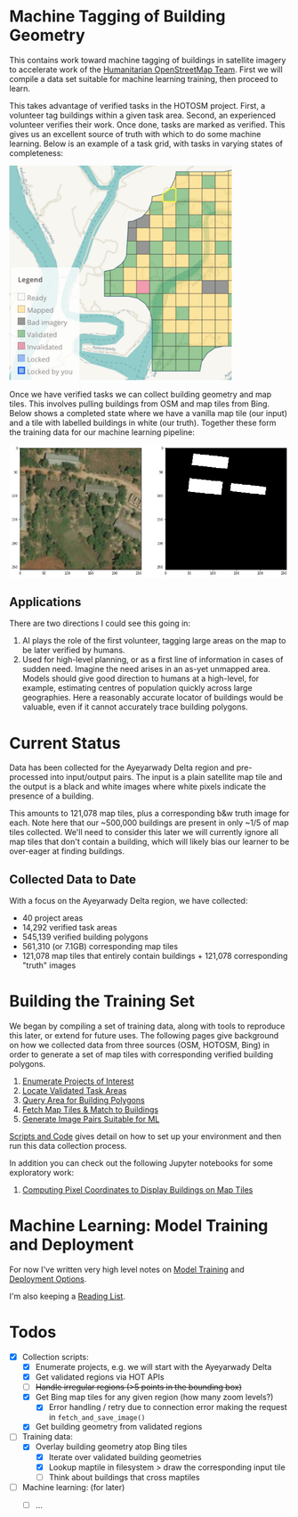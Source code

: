 # Machine Tagging of Building Geometry

This contains work toward machine tagging of buildings in satellite imagery to accelerate work of the [Humanitarian OpenStreetMap Team](https://tasks.hotosm.org).  First we will compile a data set suitable for machine learning training, then proceed to learn.  

This takes advantage of verified tasks in the HOTOSM project. First, a volunteer tag buildings within a given task area. Second, an experienced volunteer verifies their work.  Once done, tasks are marked as verified.  This gives us an excellent source of truth with which to do some machine learning.  Below is an example of a task grid, with tasks in varying states of completeness:

<img src="image/irregular-region.png" alt="Verified Task Area" width="400"/>

Once we have verified tasks we can collect building geometry and map tiles.  This involves pulling buildings from OSM and map tiles from Bing.  Below shows a completed state where we have a vanilla map tile (our input) and a tile with labelled buildings in white (our truth).  Together these form the training data for our machine learning pipeline:

<img src="image/map-plus-truth.png" alt="Map tile plus its corresponding truth" width="600"/>

## Applications

There are two directions I could see this going in:

1. AI plays the role of the first volunteer, tagging large areas on the map to be later verified by humans.
1. Used for high-level planning, or as a first line of information in cases of sudden need.  Imagine the need arises in an as-yet unmapped area.  Models should give good direction to humans at a high-level, for example, estimating centres of population quickly across large geographies.  Here a reasonably accurate locator of buildings would be valuable, even if it cannot accurately trace building polygons.

# Current Status

Data has been collected for the Ayeyarwady Delta region and pre-processed into input/output pairs.   The input is a plain satellite map tile and the output is a black and white images where white pixels indicate the presence of a building. 

This amounts to 121,078 map tiles, plus a corresponding b&w truth image for each.  Note here that our ~500,000 buildings are present in only ~1/5 of map tiles collected.  We'll need to consider this later we will currently ignore all map tiles that don't contain a building, which will likely bias our learner to be over-eager at finding buildings.

## Collected Data to Date

With a focus on the Ayeyarwady Delta region, we have collected:

* 40 project areas
* 14,292 verified task areas
* 545,139 verified building polygons
* 561,310 (or 7.1GB) corresponding map tiles
* 121,078 map tiles that entirely contain buildings + 121,078 corresponding "truth" images


# Building the Training Set

We began by compiling a set of training data, along with tools to reproduce this later, or extend for future uses.  The following pages give background on how we collected data from three sources (OSM, HOTOSM, Bing) in order to generate a set of map tiles with corresponding verified building polygons.  

1. [Enumerate Projects of Interest](../../wiki/Enumerating-Projects)
1. [Locate Validated Task Areas](../../wiki/Finding-Validated-Task-Areas)
1. [Query Area for Building Polygons](../../wiki/Find-Building-Polygons-using-the-Overpass-API)
1. [Fetch Map Tiles & Match to Buildings](../../wiki/Find-Map-Tiles-&-Computing-Coordinates)
1. [Generate Image Pairs Suitable for ML](../../wiki/Generate-Image-Pairs-Suitable-for-ML)

[Scripts and Code](../../wiki/Data-Collection-Scripts) gives detail on how to set up your environment and then run this data collection process.

In addition you can check out the following Jupyter notebooks for some exploratory work:

1. [Computing Pixel Coordinates to Display Buildings on Map Tiles](scripts/map_tile_truth_preparation.ipynb)

# Machine Learning: Model Training and Deployment

For now I've written very high level notes on [Model Training](../../wiki/Notes-on-Model-Training) and [Deployment Options](../../wiki/Deployment-Options).

I'm also keeping a [Reading List](../../wiki/Reading-List).


# Todos

- [x] Collection scripts:
  - [x] Enumerate projects, e.g. we will start with the Ayeyarwady Delta
  - [x] Get validated regions via HOT APIs
  - [ ] ~~Handle irregular regions (>5 points in the bounding box)~~
  - [x] Get Bing map tiles for any given region (how many zoom levels?)
    - [x] Error handling / retry due to connection error making the request in `fetch_and_save_image()`
  - [x] Get building geometry from validated regions
- [ ] Training data:
  - [x] Overlay building geometry atop Bing tiles
    - [x] Iterate over validated building geometries
    - [x] Lookup maptile in filesystem > draw the corresponding input tile
    - [ ] Think about buildings that cross maptiles
- [ ] Machine learning: (for later) 
  - [ ] ...

